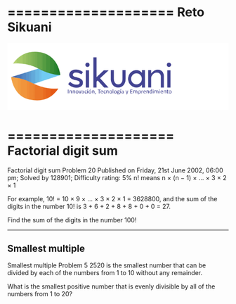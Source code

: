 ====================
Reto Sikuani
====================

![Logo Sikuani](https://github.com/Gdaimon/RetoSikuani/blob/master/src/kernel/sikuani.gif)


====================
Factorial digit sum
====================

Factorial digit sum
Problem 20
Published on Friday, 21st June 2002, 06:00 pm; Solved by 128901; Difficulty rating: 5%
n! means n × (n − 1) × ... × 3 × 2 × 1

For example, 10! = 10 × 9 × ... × 3 × 2 × 1 = 3628800,
and the sum of the digits in the number 10! is 3 + 6 + 2 + 8 + 8 + 0 + 0 = 27.

Find the sum of the digits in the number 100!

--------
Smallest multiple
--------

Smallest multiple
Problem 5
2520 is the smallest number that can be divided by each of the numbers from 1 to 10 without any remainder.

What is the smallest positive number that is evenly divisible by all of the numbers from 1 to 20?